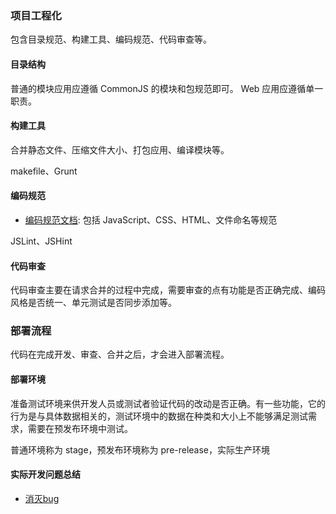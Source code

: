 ### 项目工程化

包含目录规范、构建工具、编码规范、代码审查等。

#### 目录结构

普通的模块应用应遵循 CommonJS 的模块和包规范即可。
Web 应用应遵循单一职责。

#### 构建工具

合并静态文件、压缩文件大小、打包应用、编译模块等。

makefile、Grunt

#### 编码规范

* [编码规范文档](./standard/index.md): 包括 JavaScript、CSS、HTML、文件命名等规范

JSLint、JSHint

#### 代码审查

代码审查主要在请求合并的过程中完成，需要审查的点有功能是否正确完成、编码风格是否统一、单元测试是否同步添加等。

### 部署流程

代码在完成开发、审查、合并之后，才会进入部署流程。

#### 部署环境

准备测试环境来供开发人员或测试者验证代码的改动是否正确。有一些功能，它的行为是与具体数据相关的，测试环境中的数据在种类和大小上不能够满足测试需求，需要在预发布环境中测试。

普通环境称为 stage，预发布环境称为 pre-release，实际生产环境

#### 实际开发问题总结

* [消灭bug](./squashBugs.md)
